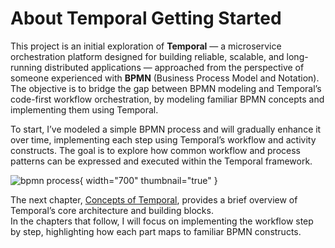 # About Temporal Getting Started

This project is an initial exploration of **Temporal** — a microservice orchestration 
platform designed for building reliable, scalable, and long-running distributed 
applications — approached from the perspective of someone experienced with **BPMN** 
(Business Process Model and Notation).  
The objective is to bridge the gap between BPMN modeling and Temporal’s code-first 
workflow orchestration, by modeling familiar BPMN concepts and implementing them using 
Temporal.

To start, I’ve modeled a simple BPMN process and will gradually enhance it over time, 
implementing each step using Temporal’s workflow and activity constructs. 
The goal is to explore how common workflow and process patterns can be expressed and 
executed within the Temporal framework.

![bpmn process](process.svg){ width="700" thumbnail="true" }

The next chapter, [Concepts of Temporal](Concept.md), provides a brief overview of 
Temporal’s core architecture and building blocks.  
In the chapters that follow, I will focus on implementing the workflow step by step, 
highlighting how each part maps to familiar BPMN constructs.
